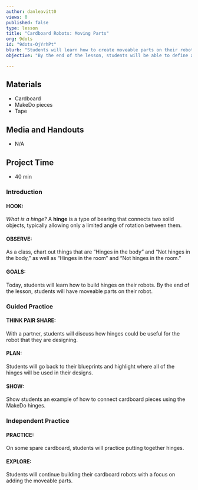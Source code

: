 ```yaml
---
author: danleavitt0
views: 0
published: false
type: lesson
title: "Cardboard Robots: Moving Parts"
org: 9dots
id: "9dots-OjYrhPt"
blurb: "Students will learn how to create moveable parts on their robots by adding #MakeDo hinges."
objective: "By the end of the lesson, students will be able to define a hinge, identify hinges in everyday items, and demonstrate learning by adding hinges to their own robots."

---
```


## Materials

- Cardboard
- MakeDo pieces
- Tape

## Media and Handouts 

- N/A

## Project Time 

- 40 min

### Introduction

#### HOOK:
_What is a hinge?_
A **hinge** is a type of bearing that connects two solid objects, typically allowing only a limited angle of rotation between them.

#### OBSERVE:
As a class, chart out things that are “Hinges in the body” and “Not hinges in the body,” as well as “Hinges in the room” and “Not hinges in the room.”

#### GOALS:
Today, students will learn how to build hinges on their robots. By the end of the lesson, students will have moveable parts on their robot.

### Guided Practice

#### THINK PAIR SHARE:
With a partner, students will discuss how hinges could be useful for the robot that they are designing.

#### PLAN:
Students will go back to their blueprints and highlight where all of the hinges will be used in their designs.

#### SHOW:
Show students an example of how to connect cardboard pieces using the MakeDo hinges.

### Independent Practice

#### PRACTICE:
On some spare cardboard, students will practice putting together hinges.

#### EXPLORE:
Students will continue building their cardboard robots with a focus on adding the moveable parts. 
